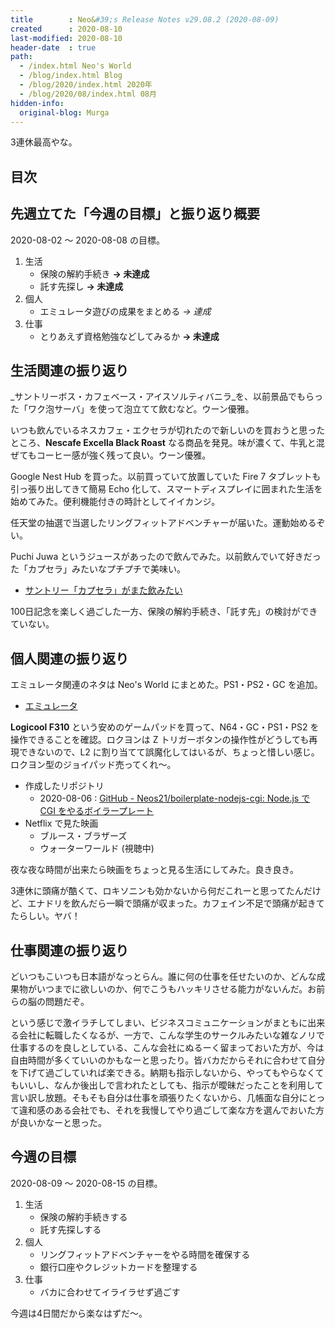 ```yaml
---
title        : Neo&#39;s Release Notes v29.08.2 (2020-08-09)
created      : 2020-08-10
last-modified: 2020-08-10
header-date  : true
path:
  - /index.html Neo's World
  - /blog/index.html Blog
  - /blog/2020/index.html 2020年
  - /blog/2020/08/index.html 08月
hidden-info:
  original-blog: Murga
---
```


3連休最高やな。

## 目次

## 先週立てた「今週の目標」と振り返り概要

2020-08-02 ～ 2020-08-08 の目標。

1. 生活
    - 保険の解約手続き __→ 未達成__
    - 託す先探し __→ 未達成__
2. 個人
    - エミュレータ遊びの成果をまとめる _→ 達成_
3. 仕事
    - とりあえず資格勉強などしてみるか __→ 未達成__

## 生活関連の振り返り

_サントリーボス・カフェベース・アイスソルティバニラ_を、以前景品でもらった「ワク泡サーバ」を使って泡立てて飲むなど。ウーン優雅。

いつも飲んでいるネスカフェ・エクセラが切れたので新しいのを買おうと思ったところ、__Nescafe Excella Black Roast__ なる商品を発見。味が濃くて、牛乳と混ぜてもコーヒー感が強く残って良い。ウーン優雅。

Google Nest Hub を買った。以前買っていて放置していた Fire 7 タブレットも引っ張り出してきて簡易 Echo 化して、スマートディスプレイに囲まれた生活を始めてみた。便利機能付きの時計としてイイカンジ。

任天堂の抽選で当選したリングフィットアドベンチャーが届いた。運動始めるぞい。

Puchi Juwa というジュースがあったので飲んでみた。以前飲んでいて好きだった「カプセラ」みたいなプチプチで美味い。

- [サントリー「カプセラ」がまた飲みたい](/blog/2016/06/23-01.html)

100日記念を楽しく過ごした一方、保険の解約手続き、「託す先」の検討ができていない。

## 個人関連の振り返り

エミュレータ関連のネタは Neo's World にまとめた。PS1・PS2・GC を追加。

- [エミュレータ](/games/emulator/index.html)

__Logicool F310__ という安めのゲームパッドを買って、N64・GC・PS1・PS2 を操作できることを確認。ロクヨンは Z トリガーボタンの操作性がどうしても再現できないので、L2 に割り当てて誤魔化してはいるが、ちょっと惜しい感じ。ロクヨン型のジョイパッド売ってくれ～。

- 作成したリポジトリ
  - 2020-08-06 : [GitHub - Neos21/boilerplate-nodejs-cgi: Node.js で CGI をやるボイラープレート](https://github.com/Neos21/boilerplate-nodejs-cgi)
- Netflix で見た映画
  - ブルース・ブラザーズ
  - ウォーターワールド (視聴中)

夜な夜な時間が出来たら映画をちょっと見る生活にしてみた。良き良き。

3連休に頭痛が酷くて、ロキソニンも効かないから何だこれーと思ってたんだけど、エナドリを飲んだら一瞬で頭痛が収まった。カフェイン不足で頭痛が起きてたらしい。ヤバ！

## 仕事関連の振り返り

どいつもこいつも日本語がなっとらん。誰に何の仕事を任せたいのか、どんな成果物がいつまでに欲しいのか、何でこうもハッキリさせる能力がないんだ。お前らの脳の問題だぞ。

という感じで激イラチしてしまい、ビジネスコミュニケーションがまともに出来る会社に転職したくなるが、一方で、こんな学生のサークルみたいな雑なノリで仕事するのを良しとしている、こんな会社にぬるーく留まっておいた方が、今は自由時間が多くていいのかもなーと思ったり。皆バカだからそれに合わせて自分を下げて過ごしていれば楽できる。納期も指示しないから、やってもやらなくてもいいし、なんか後出しで言われたとしても、指示が曖昧だったことを利用して言い訳し放題。そもそも自分は仕事を頑張りたくないから、几帳面な自分にとって違和感のある会社でも、それを我慢してやり過ごして楽な方を選んでおいた方が良いかなーと思った。

## 今週の目標

2020-08-09 ～ 2020-08-15 の目標。

1. 生活
    - 保険の解約手続きする
    - 託す先探しする
2. 個人
    - リングフィットアドベンチャーをやる時間を確保する
    - 銀行口座やクレジットカードを整理する
3. 仕事
    - バカに合わせてイライラせず過ごす

今週は4日間だから楽なはずだ～。
